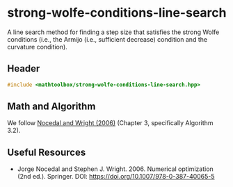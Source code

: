# strong-wolfe-conditions-line-search

A line search method for finding a step size that satisfies the strong Wolfe conditions (i.e., the Armijo (i.e., sufficient decrease) condition and the curvature condition).

## Header

```cpp
#include <mathtoolbox/strong-wolfe-conditions-line-search.hpp>
```

## Math and Algorithm

We follow [Nocedal and Wright (2006)](https://doi.org/10.1007/978-0-387-40065-5) (Chapter 3, specifically Algorithm 3.2).

## Useful Resources

- Jorge Nocedal and Stephen J. Wright. 2006. Numerical optimization (2nd ed.). Springer. DOI: <https://doi.org/10.1007/978-0-387-40065-5>
